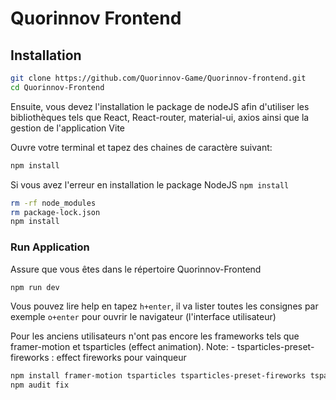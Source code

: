 # Quorinnov Frontend

## Installation

```bash
git clone https://github.com/Quorinnov-Game/Quorinnov-frontend.git
cd Quorinnov-Frontend
```

Ensuite, vous devez l'installation le package de nodeJS afin d'utiliser les bibliothèques tels que React, React-router, material-ui, axios ainsi que la gestion de l'application Vite

Ouvre votre terminal et tapez des chaines de caractère suivant:

```bash
npm install
```

Si vous avez l'erreur en installation le package NodeJS `npm install`

```bash
rm -rf node_modules
rm package-lock.json
npm install
```

### Run Application

Assure que vous êtes dans le répertoire Quorinnov-Frontend

```bash
npm run dev
```

Vous pouvez lire help en tapez `h+enter`, il va lister toutes les consignes par exemple `o+enter` pour ouvrir le navigateur (l'interface utilisateur)

Pour les anciens utilisateurs n'ont pas encore les frameworks tels que framer-motion et tsparticles (effect animation).
Note: - tsparticles-preset-fireworks : effect fireworks pour vainqueur

```bash
npm install framer-motion tsparticles tsparticles-preset-fireworks tsparticles-slim react-tsparticles
npm audit fix
```
